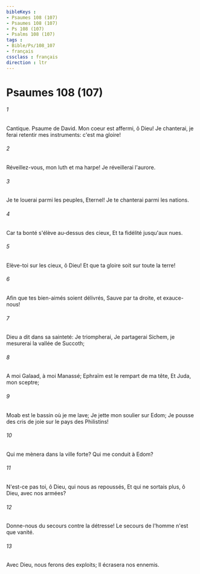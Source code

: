 ```yaml
---
bibleKeys : 
- Psaumes 108 (107)
- Psaumes 108 (107)
- Ps 108 (107)
- Psalms 108 (107)
tags : 
- Bible/Ps/108_107
- français
cssclass : français
direction : ltr
---
```


# Psaumes 108 (107)

###### 1
Cantique. Psaume de David. Mon coeur est affermi, ô Dieu! Je chanterai, je ferai retentir mes instruments: c'est ma gloire!
###### 2
Réveillez-vous, mon luth et ma harpe! Je réveillerai l'aurore.
###### 3
Je te louerai parmi les peuples, Eternel! Je te chanterai parmi les nations.
###### 4
Car ta bonté s'élève au-dessus des cieux, Et ta fidélité jusqu'aux nues.
###### 5
Elève-toi sur les cieux, ô Dieu! Et que ta gloire soit sur toute la terre!
###### 6
Afin que tes bien-aimés soient délivrés, Sauve par ta droite, et exauce-nous!
###### 7
Dieu a dit dans sa sainteté: Je triompherai, Je partagerai Sichem, je mesurerai la vallée de Succoth;
###### 8
A moi Galaad, à moi Manassé; Ephraïm est le rempart de ma tête, Et Juda, mon sceptre;
###### 9
Moab est le bassin où je me lave; Je jette mon soulier sur Edom; Je pousse des cris de joie sur le pays des Philistins!
###### 10
Qui me mènera dans la ville forte? Qui me conduit à Edom?
###### 11
N'est-ce pas toi, ô Dieu, qui nous as repoussés, Et qui ne sortais plus, ô Dieu, avec nos armées?
###### 12
Donne-nous du secours contre la détresse! Le secours de l'homme n'est que vanité.
###### 13
Avec Dieu, nous ferons des exploits; Il écrasera nos ennemis.

